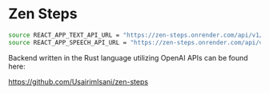 # Zen Steps

```bash
source REACT_APP_TEXT_API_URL = "https://zen-steps.onrender.com/api/v1/openai"
source REACT_APP_SPEECH_API_URL = "https://zen-steps.onrender.com/api/v1/speech"
```

Backend written in the Rust language utilizing OpenAI APIs can be found here:

<https://github.com/UsairimIsani/zen-steps>
